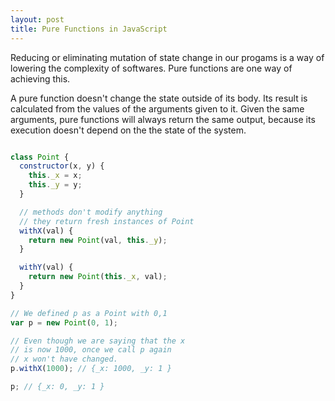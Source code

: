 ```yaml
---
layout: post
title: Pure Functions in JavaScript
---
```


Reducing or eliminating mutation of state change in our progams is a way of lowering the complexity of softwares. Pure functions are one way of achieving this.

A pure function doesn't change the state outside of its body. Its result is calculated from the values of the arguments given to it. Given the same arguments, pure functions will always return the same output, because its execution doesn't depend on the the state of the system.


```javascript

class Point {
  constructor(x, y) {
    this._x = x;
    this._y = y;
  }

  // methods don't modify anything
  // they return fresh instances of Point
  withX(val) {
    return new Point(val, this._y);
  }

  withY(val) {
    return new Point(this._x, val);
  }
}

// We defined p as a Point with 0,1
var p = new Point(0, 1);

// Even though we are saying that the x
// is now 1000, once we call p again
// x won't have changed.
p.withX(1000); // {_x: 1000, _y: 1 }

p; // {_x: 0, _y: 1 }
```
